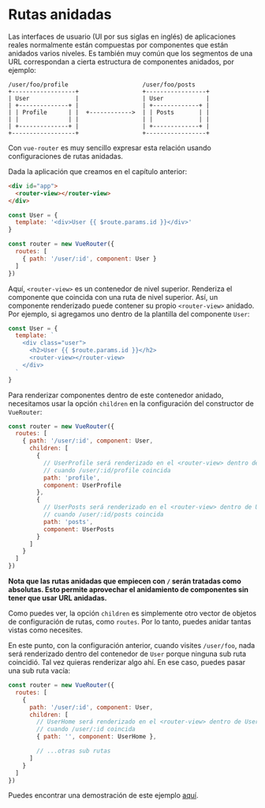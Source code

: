 # Rutas anidadas

Las interfaces de usuario (UI por sus siglas en inglés) de aplicaciones reales normalmente están compuestas por componentes que están anidados varios niveles. Es también muy común que los segmentos de una URL correspondan a cierta estructura de componentes anidados, por ejemplo:

```
/user/foo/profile                     /user/foo/posts
+------------------+                  +-----------------+
| User             |                  | User            |
| +--------------+ |                  | +-------------+ |
| | Profile      | |  +------------>  | | Posts       | |
| |              | |                  | |             | |
| +--------------+ |                  | +-------------+ |
+------------------+                  +-----------------+
```

Con `vue-router` es muy sencillo expresar esta relación usando configuraciones de rutas anidadas.

Dada la aplicación que creamos en el capítulo anterior:

``` html
<div id="app">
  <router-view></router-view>
</div>
```

``` js
const User = {
  template: '<div>User {{ $route.params.id }}</div>'
}

const router = new VueRouter({
  routes: [
    { path: '/user/:id', component: User }
  ]
})
```

Aquí, `<router-view>` es un contenedor de nivel superior. Renderiza el componente que coincida con una ruta de nivel superior. Así, un componente renderizado puede contener su propio `<router-view>` anidado. Por ejemplo, si agregamos uno dentro de la plantilla del componente `User`:

``` js
const User = {
  template: `
    <div class="user">
      <h2>User {{ $route.params.id }}</h2>
      <router-view></router-view>
    </div>
  `
}
```

Para renderizar componentes dentro de este contenedor anidado, necesitamos usar la opción `children` en la configuración del constructor de `VueRouter`:

``` js
const router = new VueRouter({
  routes: [
    { path: '/user/:id', component: User,
      children: [
        {
          // UserProfile será renderizado en el <router-view> dentro de User
          // cuando /user/:id/profile coincida
          path: 'profile',
          component: UserProfile
        },
        {
          // UserPosts será renderizado en el <router-view> dentro de User
          // cuando /user/:id/posts coincida
          path: 'posts',
          component: UserPosts
        }
      ]
    }
  ]
})
```

**Nota que las rutas anidadas que empiecen con `/` serán tratadas como absolutas. Esto permite aprovechar el anidamiento de componentes sin tener que usar URL anidadas.**

Como puedes ver, la opción `children` es simplemente otro vector de objetos de configuración de rutas, como `routes`. Por lo tanto, puedes anidar tantas vistas como necesites.

En este punto, con la configuración anterior, cuando visites `/user/foo`, nada será renderizado dentro del contenedor de  `User` porque ninguna sub ruta coincidió. Tal vez quieras renderizar algo ahí. En ese caso, puedes pasar una sub ruta vacía:

``` js
const router = new VueRouter({
  routes: [
    {
      path: '/user/:id', component: User,
      children: [
        // UserHome será renderizado en el <router-view> dentro de User
        // cuando /user/:id coincida
        { path: '', component: UserHome },

        // ...otras sub rutas
      ]
    }
  ]
})
```

Puedes encontrar una demostración de este ejemplo [aquí](http://jsfiddle.net/yyx990803/L7hscd8h/).
